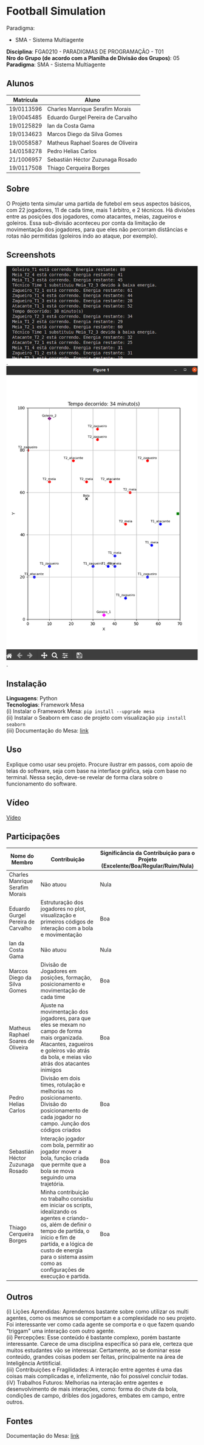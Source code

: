 # Football Simulation

Paradigma:
 - SMA - Sistema Multiagente
   
**Disciplina**: FGA0210 - PARADIGMAS DE PROGRAMAÇÃO - T01 <br>
**Nro do Grupo (de acordo com a Planilha de Divisão dos Grupos)**: 05<br>
**Paradigma**: SMA - Sistema Multiagente<br>

## Alunos
|Matrícula | Aluno |
| -- | -- |
| 19/0113596  |  Charles Manrique Serafim Morais |
| 19/0045485  |  Eduardo Gurgel Pereira de Carvalho |
| 19/0125829  |  Ian da Costa Gama |
| 19/0134623  |  Marcos Diego da Silva Gomes |
| 19/0058587  |  Matheus Raphael Soares de Oliveira |
| 14/0158278  |  Pedro Helias Carlos  |
| 21/1006957  |  Sebastián Héctor Zuzunaga Rosado  |
| 19/0117508  |  Thiago Cerqueira Borges  |

## Sobre 
O Projeto tenta simular uma partida de futebol em seus aspectos básicos, com 22 jogadores, 11 de cada time, mais 1 árbitro, e 2 técnicos. Há divisões entre as posições dos jogadores, como atacantes, meias, zagueiros e goleiros. Essa sub-divisão aconteceu por conta da limitação de movimentação dos jogadores, para que eles não percorram distâncias e rotas não permitidas (goleiros indo ao ataque, por exemplo). 

## Screenshots

 ![logSistema](imagens/logSistema.png) .
 ![logSistema](imagens/simulacao.png) .



## Instalação 
**Linguagens**: Python<br>
**Tecnologias**: Framework Mesa<br>
(i) Instalar o Framework Mesa: ```pip install --upgrade mesa```<br>
(ii) Instalar o Seaborn em caso de projeto com visualização ```pip install seaborn```<br>
(iii) Documentação do Mesa: [link](https://mesa.readthedocs.io/en/latest/overview.html)


## Uso 
Explique como usar seu projeto.
Procure ilustrar em passos, com apoio de telas do software, seja com base na interface gráfica, seja com base no terminal.
Nessa seção, deve-se revelar de forma clara sobre o funcionamento do software.

## Vídeo
[Vídeo](https://youtu.be/eQKrWqsxFI4)


## Participações
|Nome do Membro | Contribuição | Significância da Contribuição para o Projeto (Excelente/Boa/Regular/Ruim/Nula) |
| -- | -- | -- |
| Charles Manrique Serafim Morais | Não atuou | Nula |
| Eduardo Gurgel Pereira de Carvalho | Estruturação dos jogadores no plot, visualização e primeiros códigos de interação com a bola e movimentação | Boa  |
| Ian da Costa Gama | Não atuou | Nula |
| Marcos Diego da Silva Gomes | Divisão de Jogadores em posições, formação, posicionamento e movimentação de cada time | Boa |
| Matheus Raphael Soares de Oliveira  | Ajuste na movimentação dos jogadores, para que eles se mexam no campo de forma mais organizada. Atacantes, zagueiros e goleiros vão atrás da bola, e meias vão atrás dos atacantes inimigos | Boa |
| Pedro Helias Carlos | Divisão em dois times, rotulação e melhorias no posicionamento. Divisão do posicionamento de cada jogador no campo. Junção dos códigos criados | Boa  |
| Sebastián Héctor Zuzunaga Rosado | Interação jogador com bola, permitir ao jogador mover a bola, função criada que permite que a bola se mova seguindo uma trajetória. | Boa |
| Thiago Cerqueira Borges | Minha contribuição no trabalho consistiu em iniciar os scripts, idealizando os agentes e criando-os, além de definir o tempo de partida, o início e fim de partida, e a lógica de custo de energia para o sistema assim como as configurações de execução e partida. | Boa |

## Outros 
(i) Lições Aprendidas: Aprendemos bastante sobre como utilizar os multi agentes, como os mesmos se comportam e a complexidade no seu projeto. Foi interessante ver como cada agente se comporta e o que fazem quando "triggam" uma interação com outro agente.<br>
(ii) Percepções: Esse conteúdo é bastante complexo, porém bastante interessante. Carece de uma disciplina específica só para ele, certeza que muitos estudantes vão se interessar. Certamente, ao se dominar esse conteúdo, grandes coisas podem ser feitas, principalmente na área de Inteligência Artitificial.<br>
(iii) Contribuições e Fragilidades: A interação entre agentes é uma das coisas mais complicadas e, infelizmente, não foi possível concluir todas. <br> 
(iV) Trabalhos Futuros: Melhorias na interação entre agentes e desenvolvimento de mais interações, como: forma do chute da bola, condições de campo, dribles dos jogadores, embates em campo, entre outros. <br>

## Fontes
Documentação do Mesa: [link](https://mesa.readthedocs.io/en/latest/overview.html)